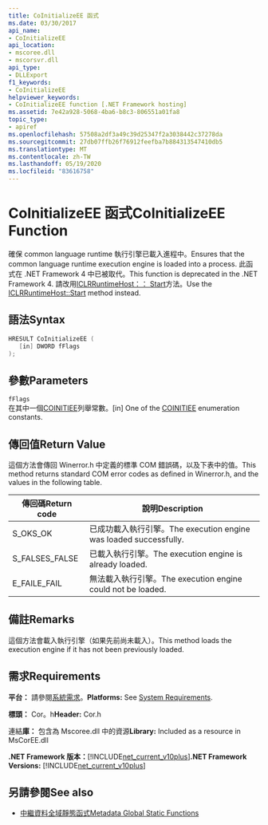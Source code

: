 ```yaml
---
title: CoInitializeEE 函式
ms.date: 03/30/2017
api_name:
- CoInitializeEE
api_location:
- mscoree.dll
- mscorsvr.dll
api_type:
- DLLExport
f1_keywords:
- CoInitializeEE
helpviewer_keywords:
- CoInitializeEE function [.NET Framework hosting]
ms.assetid: 7e42a928-5068-4ba6-b8c3-806551a01fa8
topic_type:
- apiref
ms.openlocfilehash: 57508a2df3a49c39d25347f2a3038442c37278da
ms.sourcegitcommit: 27db07ffb26f76912feefba7b884313547410db5
ms.translationtype: MT
ms.contentlocale: zh-TW
ms.lasthandoff: 05/19/2020
ms.locfileid: "83616758"
---
```

# <a name="coinitializeee-function"></a><span data-ttu-id="634e1-102">CoInitializeEE 函式</span><span class="sxs-lookup"><span data-stu-id="634e1-102">CoInitializeEE Function</span></span>
<span data-ttu-id="634e1-103">確保 common language runtime 執行引擎已載入進程中。</span><span class="sxs-lookup"><span data-stu-id="634e1-103">Ensures that the common language runtime execution engine is loaded into a process.</span></span> <span data-ttu-id="634e1-104">此函式在 .NET Framework 4 中已被取代。</span><span class="sxs-lookup"><span data-stu-id="634e1-104">This function is deprecated in the .NET Framework 4.</span></span> <span data-ttu-id="634e1-105">請改用[ICLRRuntimeHost：： Start](iclrruntimehost-start-method.md)方法。</span><span class="sxs-lookup"><span data-stu-id="634e1-105">Use the [ICLRRuntimeHost::Start](iclrruntimehost-start-method.md) method instead.</span></span>  
  
## <a name="syntax"></a><span data-ttu-id="634e1-106">語法</span><span class="sxs-lookup"><span data-stu-id="634e1-106">Syntax</span></span>  
  
```cpp  
HRESULT CoInitializeEE (  
   [in] DWORD fFlags  
);  
```  
  
## <a name="parameters"></a><span data-ttu-id="634e1-107">參數</span><span class="sxs-lookup"><span data-stu-id="634e1-107">Parameters</span></span>  
 `fFlags`  
 <span data-ttu-id="634e1-108">在其中一個[COINITIEE](../metadata/coinitiee-enumeration.md)列舉常數。</span><span class="sxs-lookup"><span data-stu-id="634e1-108">[in] One of the [COINITIEE](../metadata/coinitiee-enumeration.md) enumeration constants.</span></span>  
  
## <a name="return-value"></a><span data-ttu-id="634e1-109">傳回值</span><span class="sxs-lookup"><span data-stu-id="634e1-109">Return Value</span></span>  
 <span data-ttu-id="634e1-110">這個方法會傳回 Winerror.h 中定義的標準 COM 錯誤碼，以及下表中的值。</span><span class="sxs-lookup"><span data-stu-id="634e1-110">This method returns standard COM error codes as defined in Winerror.h, and the values in the following table.</span></span>  
  
|<span data-ttu-id="634e1-111">傳回碼</span><span class="sxs-lookup"><span data-stu-id="634e1-111">Return code</span></span>|<span data-ttu-id="634e1-112">說明</span><span class="sxs-lookup"><span data-stu-id="634e1-112">Description</span></span>|  
|-----------------|-----------------|  
|<span data-ttu-id="634e1-113">S_OK</span><span class="sxs-lookup"><span data-stu-id="634e1-113">S_OK</span></span>|<span data-ttu-id="634e1-114">已成功載入執行引擎。</span><span class="sxs-lookup"><span data-stu-id="634e1-114">The execution engine was loaded successfully.</span></span>|  
|<span data-ttu-id="634e1-115">S_FALSE</span><span class="sxs-lookup"><span data-stu-id="634e1-115">S_FALSE</span></span>|<span data-ttu-id="634e1-116">已載入執行引擎。</span><span class="sxs-lookup"><span data-stu-id="634e1-116">The execution engine is already loaded.</span></span>|  
|<span data-ttu-id="634e1-117">E_FAIL</span><span class="sxs-lookup"><span data-stu-id="634e1-117">E_FAIL</span></span>|<span data-ttu-id="634e1-118">無法載入執行引擎。</span><span class="sxs-lookup"><span data-stu-id="634e1-118">The execution engine could not be loaded.</span></span>|  
  
## <a name="remarks"></a><span data-ttu-id="634e1-119">備註</span><span class="sxs-lookup"><span data-stu-id="634e1-119">Remarks</span></span>  
 <span data-ttu-id="634e1-120">這個方法會載入執行引擎（如果先前尚未載入）。</span><span class="sxs-lookup"><span data-stu-id="634e1-120">This method loads the execution engine if it has not been previously loaded.</span></span>  
  
## <a name="requirements"></a><span data-ttu-id="634e1-121">需求</span><span class="sxs-lookup"><span data-stu-id="634e1-121">Requirements</span></span>  
 <span data-ttu-id="634e1-122">**平台：** 請參閱[系統需求](../../get-started/system-requirements.md)。</span><span class="sxs-lookup"><span data-stu-id="634e1-122">**Platforms:** See [System Requirements](../../get-started/system-requirements.md).</span></span>  
  
 <span data-ttu-id="634e1-123">**標頭：** Cor。h</span><span class="sxs-lookup"><span data-stu-id="634e1-123">**Header:** Cor.h</span></span>  
  
 <span data-ttu-id="634e1-124">連結**庫：** 包含為 Mscoree.dll 中的資源</span><span class="sxs-lookup"><span data-stu-id="634e1-124">**Library:** Included as a resource in MsCorEE.dll</span></span>  
  
 <span data-ttu-id="634e1-125">**.NET Framework 版本：**[!INCLUDE[net_current_v10plus](../../../../includes/net-current-v10plus-md.md)]</span><span class="sxs-lookup"><span data-stu-id="634e1-125">**.NET Framework Versions:** [!INCLUDE[net_current_v10plus](../../../../includes/net-current-v10plus-md.md)]</span></span>  
  
## <a name="see-also"></a><span data-ttu-id="634e1-126">另請參閱</span><span class="sxs-lookup"><span data-stu-id="634e1-126">See also</span></span>

- [<span data-ttu-id="634e1-127">中繼資料全域靜態函式</span><span class="sxs-lookup"><span data-stu-id="634e1-127">Metadata Global Static Functions</span></span>](../metadata/metadata-global-static-functions.md)
